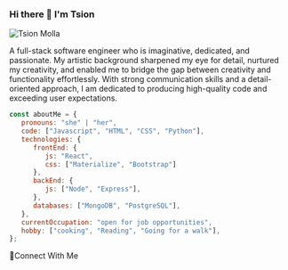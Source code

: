 ### Hi there 👋 I'm Tsion


![Tsion Molla](https://github.com/tsion-oss/tsion-oss/assets/114117480/c96d71d2-2fa5-48f9-a01a-31dc12b173f8)


A full-stack software engineer who is imaginative, dedicated, and passionate. My artistic background sharpened my eye for detail, nurtured my creativity, and enabled me to bridge the gap between creativity and functionality effortlessly. With strong communication skills and a detail-oriented approach, I am dedicated to producing high-quality code and exceeding user expectations.

```javascript
const aboutMe = {
   pronouns: "she" | "her",
   code: ["Javascript", "HTML", "CSS", "Python"],
   technologies: {
      frontEnd: {
         js: "React",
         css: ["Materialize", "Bootstrap"]
      },
      backEnd: {
         js: ["Node", "Express"],
      },
      databases: ["MongoDB", "PostgreSQL"],
   },
   currentOccupation: "open for job opportunities",
   hobby: ["cooking", "Reading", "Going for a walk"],
};
```

 🤝Connect With Me
